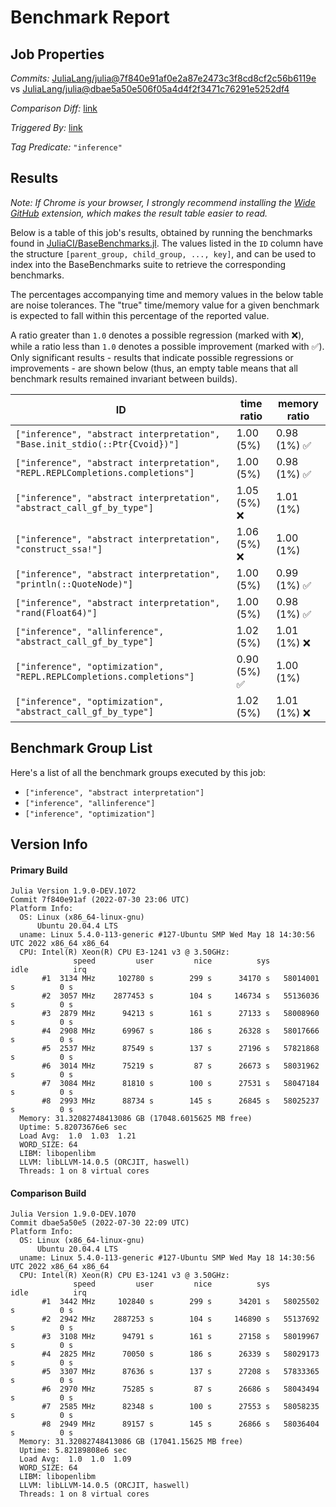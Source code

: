 # Benchmark Report

## Job Properties

*Commits:* [JuliaLang/julia@7f840e91af0e2a87e2473c3f8cd8cf2c56b6119e](https://github.com/JuliaLang/julia/commit/7f840e91af0e2a87e2473c3f8cd8cf2c56b6119e) vs [JuliaLang/julia@dbae5a50e506f05a4d4f2f3471c76291e5252df4](https://github.com/JuliaLang/julia/commit/dbae5a50e506f05a4d4f2f3471c76291e5252df4)

*Comparison Diff:* [link](https://github.com/JuliaLang/julia/compare/dbae5a50e506f05a4d4f2f3471c76291e5252df4..7f840e91af0e2a87e2473c3f8cd8cf2c56b6119e)

*Triggered By:* [link](https://github.com/JuliaLang/julia/pull/46200#issuecomment-1200309934)

*Tag Predicate:* `"inference"`

## Results

*Note: If Chrome is your browser, I strongly recommend installing the [Wide GitHub](https://chrome.google.com/webstore/detail/wide-github/kaalofacklcidaampbokdplbklpeldpj?hl=en)
extension, which makes the result table easier to read.*

Below is a table of this job's results, obtained by running the benchmarks found in
[JuliaCI/BaseBenchmarks.jl](https://github.com/JuliaCI/BaseBenchmarks.jl). The values
listed in the `ID` column have the structure `[parent_group, child_group, ..., key]`,
and can be used to index into the BaseBenchmarks suite to retrieve the corresponding
benchmarks.

The percentages accompanying time and memory values in the below table are noise tolerances. The "true"
time/memory value for a given benchmark is expected to fall within this percentage of the reported value.

A ratio greater than `1.0` denotes a possible regression (marked with :x:), while a ratio less
than `1.0` denotes a possible improvement (marked with :white_check_mark:). Only significant results - results
that indicate possible regressions or improvements - are shown below (thus, an empty table means that all
benchmark results remained invariant between builds).

| ID | time ratio | memory ratio |
|----|------------|--------------|
| `["inference", "abstract interpretation", "Base.init_stdio(::Ptr{Cvoid})"]` | 1.00 (5%)  | 0.98 (1%) :white_check_mark: |
| `["inference", "abstract interpretation", "REPL.REPLCompletions.completions"]` | 1.00 (5%)  | 0.98 (1%) :white_check_mark: |
| `["inference", "abstract interpretation", "abstract_call_gf_by_type"]` | 1.05 (5%) :x: | 1.01 (1%)  |
| `["inference", "abstract interpretation", "construct_ssa!"]` | 1.06 (5%) :x: | 1.00 (1%)  |
| `["inference", "abstract interpretation", "println(::QuoteNode)"]` | 1.00 (5%)  | 0.99 (1%) :white_check_mark: |
| `["inference", "abstract interpretation", "rand(Float64)"]` | 1.00 (5%)  | 0.98 (1%) :white_check_mark: |
| `["inference", "allinference", "abstract_call_gf_by_type"]` | 1.02 (5%)  | 1.01 (1%) :x: |
| `["inference", "optimization", "REPL.REPLCompletions.completions"]` | 0.90 (5%) :white_check_mark: | 1.00 (1%)  |
| `["inference", "optimization", "abstract_call_gf_by_type"]` | 1.02 (5%)  | 1.01 (1%) :x: |

## Benchmark Group List

Here's a list of all the benchmark groups executed by this job:

- `["inference", "abstract interpretation"]`
- `["inference", "allinference"]`
- `["inference", "optimization"]`

## Version Info

#### Primary Build

```
Julia Version 1.9.0-DEV.1072
Commit 7f840e91af (2022-07-30 23:06 UTC)
Platform Info:
  OS: Linux (x86_64-linux-gnu)
      Ubuntu 20.04.4 LTS
  uname: Linux 5.4.0-113-generic #127-Ubuntu SMP Wed May 18 14:30:56 UTC 2022 x86_64 x86_64
  CPU: Intel(R) Xeon(R) CPU E3-1241 v3 @ 3.50GHz: 
              speed         user         nice          sys         idle          irq
       #1  3134 MHz     102780 s        299 s      34170 s   58014001 s          0 s
       #2  3057 MHz    2877453 s        104 s     146734 s   55136036 s          0 s
       #3  2879 MHz      94213 s        161 s      27133 s   58008960 s          0 s
       #4  2908 MHz      69967 s        186 s      26328 s   58017666 s          0 s
       #5  2537 MHz      87549 s        137 s      27196 s   57821868 s          0 s
       #6  3014 MHz      75219 s         87 s      26673 s   58031962 s          0 s
       #7  3084 MHz      81810 s        100 s      27531 s   58047184 s          0 s
       #8  2993 MHz      88734 s        145 s      26845 s   58025237 s          0 s
  Memory: 31.32082748413086 GB (17048.6015625 MB free)
  Uptime: 5.82073676e6 sec
  Load Avg:  1.0  1.03  1.21
  WORD_SIZE: 64
  LIBM: libopenlibm
  LLVM: libLLVM-14.0.5 (ORCJIT, haswell)
  Threads: 1 on 8 virtual cores

```

#### Comparison Build

```
Julia Version 1.9.0-DEV.1070
Commit dbae5a50e5 (2022-07-30 22:09 UTC)
Platform Info:
  OS: Linux (x86_64-linux-gnu)
      Ubuntu 20.04.4 LTS
  uname: Linux 5.4.0-113-generic #127-Ubuntu SMP Wed May 18 14:30:56 UTC 2022 x86_64 x86_64
  CPU: Intel(R) Xeon(R) CPU E3-1241 v3 @ 3.50GHz: 
              speed         user         nice          sys         idle          irq
       #1  3442 MHz     102840 s        299 s      34201 s   58025502 s          0 s
       #2  2942 MHz    2887253 s        104 s     146890 s   55137692 s          0 s
       #3  3108 MHz      94791 s        161 s      27158 s   58019967 s          0 s
       #4  2825 MHz      70050 s        186 s      26339 s   58029173 s          0 s
       #5  3307 MHz      87636 s        137 s      27208 s   57833365 s          0 s
       #6  2970 MHz      75285 s         87 s      26686 s   58043494 s          0 s
       #7  2585 MHz      82348 s        100 s      27553 s   58058235 s          0 s
       #8  2949 MHz      89157 s        145 s      26866 s   58036404 s          0 s
  Memory: 31.32082748413086 GB (17041.15625 MB free)
  Uptime: 5.82189808e6 sec
  Load Avg:  1.0  1.0  1.09
  WORD_SIZE: 64
  LIBM: libopenlibm
  LLVM: libLLVM-14.0.5 (ORCJIT, haswell)
  Threads: 1 on 8 virtual cores

```

